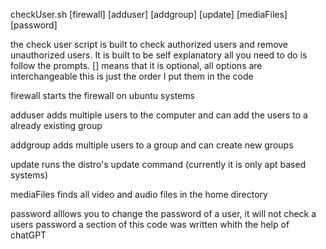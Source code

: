 checkUser.sh [firewall] [adduser] [addgroup] [update] [mediaFiles] [password]

the check user script is built to check authorized users and remove unauthorized users. It is built to be self explanatory all you need to do is follow the prompts. [] means that it is optional, all options are interchangeable this is just the order I put them in the code

firewall starts the firewall on ubuntu systems

adduser adds multiple users to the computer and can add the users to a already existing group

addgroup adds multiple users to a group and can create new groups

update runs the distro's update command (currently it is only apt based systems)

mediaFiles finds all video and audio files in the home directory

password alllows you to change the password of a user, it will not check a users password
a section of this code was written whith the help of chatGPT
